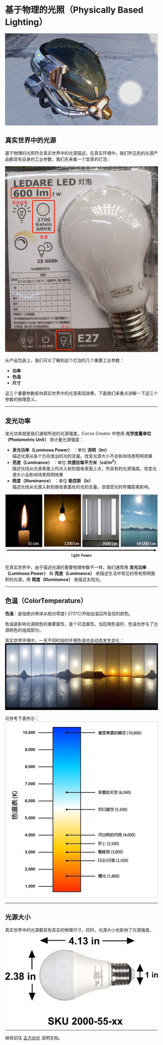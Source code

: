# 基于物理的光照（Physically Based Lighting）

![pbr lighting](pbr-lighting.jpg)

## 真实世界中的光源

基于物理的光照符合真实世界中的光源描述，在真实环境中，我们所见到的光源产品都具有自身的工业参数，我们先来看一个宜家的灯泡💡

![light bulb size](light-bulb.jpg)

从产品包装上，我们可以了解到这个灯泡的几个重要工业参数：
- **功率**
- **色温**
- **尺寸**

这三个重要参数影响真实世界中的光源表现效果，下面我们来重点讲解一下这三个参数的物理意义。

---

## 发光功率

发光功率就是我们通常所说的光源强度。Cocos Creator 中使用 **光学度量单位（Photometric Unit）** 来计量光源强度：
- **发光功率（Luminous Power）** ：单位 **流明（*lm*）**<br>
  描述光源从各个方向发出的光的总量。改变光源大小不会影响场景照明效果
- **亮度（Luminance）** ：单位 **坎德拉每平方米（*cd/m<sup>2</sup>*）**<br>
  描述光线从光源表面上的点入射到接收表面上点，所具有的光源强度。改变光源大小会影响场景照明效果
- **照度（Illuminance）** ：单位 **勒克斯（*lx*）**<br>
  描述光线从光源入射到接收表面处的光的总量。该值受光的传播距离影响。

![light power](light-power.jpg)

在真实世界中，由于描述光源的重要物理参数不一样，我们通常用 **发光功率（Luminous Power）** 和 **亮度（Luminance）** 来描述生活中常见的带有照明面积的光源，用 **照度（Illuminance）** 来描述太阳光。

---

## 色温（ColorTemperature）

**色温**：是指绝对黑体从绝对零度(-273℃)开始加温后所呈现的颜色。

色温是影响光源颜色的重要属性，是个可选属性，当启用色温时，色温也参与了光源颜色的组成部分。

真实世界环境中，一天不同时段的环境色温也会动态发生变化：<br>
![color temp of day](color-temp-of-day.jpg)

可参考下表所示：<br>
![kelvin](kelvin.jpg)

---

## 光源大小

真实世界中的光源都具有真实的物理尺寸，同时，光源大小也影响了光源强度。

![light bulb size](light-bulb-size.png)

---

继续前往 [主方向光](dir-light.md) 说明文档。

